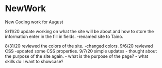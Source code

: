 # NewWork
New Coding work for August

8/11/20 update working on what the site will be about and how to store the information enter in the fill in fields.
    -renamed site to Taino.

8/31/20 reviewed the colors of the site.
    -changed colors.
9/6/20 reviewed CSS
    -updated some CSS properties.
9/7/20 simple updates
    - thought about the purpose of the site again.
    - what is the purpose of the page?
    - what skills do I want to showcase?
       

        




